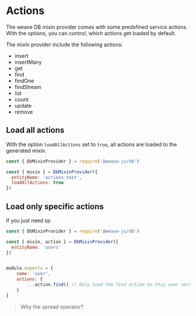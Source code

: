 # Actions

The weave DB mixin provider comes with some predefined service actions. With the options, you can control, which actions get loaded by default.

The mixin provider include the following actions:

- insert
- insertMany
- get
- find
- findOne
- findStream
- list
- count
- update
- remove


## Load all actions

With the option `loadAllActions` set to `true`, all actions are loaded to the generated mixin. 

```js
const { DbMixinProvider } = require('@weave-js/db')

const { mixin } = DbMixinProvider({
  entityName: 'actions_test',
  loadAllActions: true
})
```

## Load only specific actions

If you just need sp

```js
const { DbMixinProvider } = require('@weave-js/db')

const { mixin, action } = DbMixinProvider({
  entityName: 'users'
})


module.exports = {
    name: 'user',
    actions: {
        ...action.find() // Only load the find action on this user service
    }
}
```

> Why the spread operator?